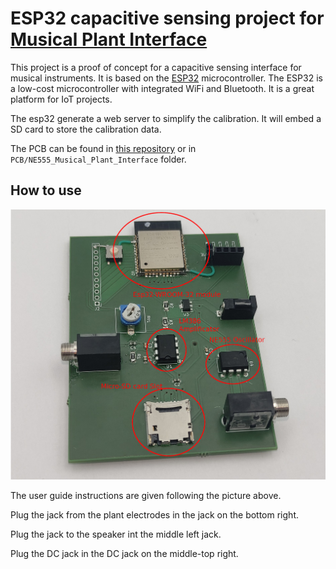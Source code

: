 # ESP32 capacitive sensing project for [Musical Plant Interface](https://dvic.devinci.fr/projects/plant-based-interface)

This project is a proof of concept for a capacitive sensing interface for musical instruments. It is based on the [ESP32](https://www.espressif.com/en/products/socs/esp32) microcontroller. The ESP32 is a low-cost microcontroller with integrated WiFi and Bluetooth. It is a great platform for IoT projects.

The esp32 generate a web server to simplify the calibration. It will embed a SD card to store the calibration data.


The PCB can be found in [this repository](https://github.com/matthieu-sgi/NE555_Musical_Plant_Interface) or in `PCB/NE555_Musical_Plant_Interface` folder.

## How to use

![PCB circuit](./media/Final_pcb6_edit2.png)

The user guide instructions are given following the picture above. 

Plug the jack from the plant electrodes in the jack on the bottom right.

Plug the jack to the speaker int the middle left jack.

Plug the DC jack in the DC jack on the middle-top right.